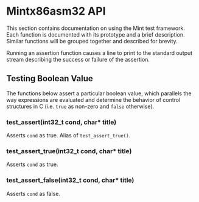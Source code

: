 # Mintx86asm32 API

This section contains documentation on using the Mint test framework. Each function is documented with its prototype and a brief description. Similar functions will be grouped together and described for brevity.

Running an assertion function causes a line to print to the standard output stream describing the success or failure of the assertion.

## Testing Boolean Value

The functions below assert a particular boolean value, which parallels the way expressions are evaluated and determine the behavior of control structures in C (i.e. `true` as non-zero and `false` otherwise).

### test\_assert(int32\_t cond, char\* title)

Asserts `cond` as true. Alias of `test_assert_true()`.

### test\_assert\_true(int32\_t cond, char\* title)

Asserts `cond` as true.

### test\_assert\_false(int32\_t cond, char\* title)

Asserts `cond` as false.

